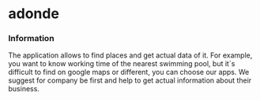 # adonde
### Information
The application allows to find places and get actual data of it. For example, 
you want to know working time of the nearest swimming pool, but it`s difficult to find 
on google maps or different, you can choose our apps. We suggest for company be first 
and help to get actual information about their business.
